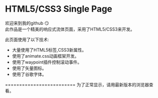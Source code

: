HTML5/CSS3 Single Page
=========================

  欢迎来到我的github :smirk:<br/>
  此作品是一个精美的响应式流体页面，采用了HTML5/CSS3来开发。

  此页面使用了以下技术: 

* 大量使用了HTML5标签,CSS3新属性。
* 使用了animate.css动画框架开发。
* 使用了waypoint插件控制滚动事件。
* 使用了矢量图标。
* 使用了谷歌字体。

 =========================
为了正常显示，请用最新版本的浏览器查看。



